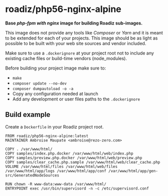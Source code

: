 # roadiz/php56-nginx-alpine
**Base *php-fpm with nginx* image for building Roadiz sub-images.**

This image does not provide any tools like *Composer* or *Yarn* and it is meant
to be extended for each of your projects. This image should be as light as possible
to be built with your web site sources and vendor included.

Make sure to use a `.dockerignore` at your project root not to include any existing
cache files or build-time vendors (node_modules).

Before building your project image make sure to:

- `make`
- `composer update --no-dev`
- `composer dumpautoload -o -a`
- Copy any configuration needed at launch
- Add any development or user files paths to the `.dockerignore`

## Build example

Create a `Dockerfile` in your Roadiz project root.

```
FROM roadiz/php56-nginx-alpine:latest
MAINTAINER Ambroise Maupate <ambroise@rezo-zero.com>

COPY . /var/www/html/
COPY samples/index.php.docker /var/www/html/web/index.php
COPY samples/preview.php.docker /var/www/html/web/preview.php
COPY samples/clear_cache.php.sample /var/www/html/web/clear_cache.php
VOLUME /var/www/html/files /var/www/html/web/files /var/www/html/app/logs /var/www/html/app/conf /var/www/html/app/gen-src/GeneratedNodeSources

RUN chown -R www-data:www-data /var/www/html/
ENTRYPOINT exec /usr/bin/supervisord -n -c /etc/supervisord.conf
```
